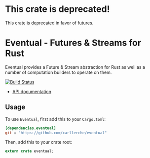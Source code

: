 # This crate is deprecated!

This crate is deprecated in favor of [futures](https://crates.io/crates/futures).

# Eventual - Futures & Streams for Rust

Eventual provides a Future & Stream abstraction for Rust as well as a
number of computation builders to operate on them.

[![Build Status](https://travis-ci.org/carllerche/eventual.svg?branch=master)](https://travis-ci.org/carllerche/eventual)

- [API documentation](http://carllerche.github.io/eventual/eventual/index.html)

## Usage

To use `Eventual`, first add this to your `Cargo.toml`:

```toml
[dependencies.eventual]
git = "https://github.com/carllerche/eventual"
```

Then, add this to your crate root:

```rust
extern crate eventual;
```
